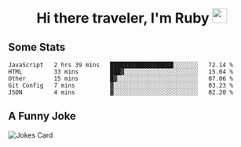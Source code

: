 <h1 align="center">Hi there traveler, I'm Ruby <img src="https://raw.githubusercontent.com/MartinHeinz/MartinHeinz/master/wave.gif" width="30px"> </h1>

<h2>Some Stats</h2>

<!--START_SECTION:waka-->
```text
JavaScript   2 hrs 39 mins   ██████████████████░░░░░░░   72.14 % 
HTML         33 mins         ███▓░░░░░░░░░░░░░░░░░░░░░   15.04 % 
Other        15 mins         █▓░░░░░░░░░░░░░░░░░░░░░░░   07.06 % 
Git Config   7 mins          ▓░░░░░░░░░░░░░░░░░░░░░░░░   03.23 % 
JSON         4 mins          ▓░░░░░░░░░░░░░░░░░░░░░░░░   02.20 % 
```
<!--END_SECTION:waka-->

<h2>A Funny Joke</h2>

<!-- jokes -->
<img src="https://readme-jokes.vercel.app/api?theme=material-palenight" alt="Jokes Card"/>

